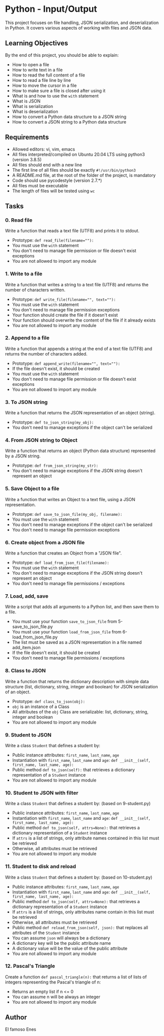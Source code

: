 # Python - Input/Output

This project focuses on file handling, JSON serialization, and deserialization in Python. It covers various aspects of working with files and JSON data.

## Learning Objectives

By the end of this project, you should be able to explain:

- How to open a file
- How to write text in a file
- How to read the full content of a file
- How to read a file line by line
- How to move the cursor in a file
- How to make sure a file is closed after using it
- What is and how to use the `with` statement
- What is JSON
- What is serialization
- What is deserialization
- How to convert a Python data structure to a JSON string
- How to convert a JSON string to a Python data structure

## Requirements

- Allowed editors: vi, vim, emacs
- All files interpreted/compiled on Ubuntu 20.04 LTS using python3 (version 3.8.5)
- All files should end with a new line
- The first line of all files should be exactly `#!/usr/bin/python3`
- A README.md file, at the root of the folder of the project, is mandatory
- Code should use pycodestyle (version 2.7.*)
- All files must be executable
- The length of files will be tested using `wc`

## Tasks

### 0. Read file

Write a function that reads a text file (UTF8) and prints it to stdout.

- Prototype: `def read_file(filename=""):`
- You must use the `with` statement
- You don't need to manage file permission or file doesn't exist exceptions
- You are not allowed to import any module

### 1. Write to a file

Write a function that writes a string to a text file (UTF8) and returns the number of characters written.

- Prototype: `def write_file(filename="", text=""):`
- You must use the `with` statement
- You don't need to manage file permission exceptions
- Your function should create the file if it doesn't exist
- Your function should overwrite the content of the file if it already exists
- You are not allowed to import any module

### 2. Append to a file

Write a function that appends a string at the end of a text file (UTF8) and returns the number of characters added.

- Prototype: `def append_write(filename="", text=""):`
- If the file doesn't exist, it should be created
- You must use the `with` statement
- You don't need to manage file permission or file doesn't exist exceptions
- You are not allowed to import any module

### 3. To JSON string

Write a function that returns the JSON representation of an object (string).

- Prototype: `def to_json_string(my_obj):`
- You don't need to manage exceptions if the object can't be serialized

### 4. From JSON string to Object

Write a function that returns an object (Python data structure) represented by a JSON string.

- Prototype: `def from_json_string(my_str):`
- You don't need to manage exceptions if the JSON string doesn't represent an object

### 5. Save Object to a file

Write a function that writes an Object to a text file, using a JSON representation.

- Prototype: `def save_to_json_file(my_obj, filename):`
- You must use the `with` statement
- You don't need to manage exceptions if the object can't be serialized
- You don't need to manage file permission exceptions

### 6. Create object from a JSON file

Write a function that creates an Object from a "JSON file".

- Prototype: `def load_from_json_file(filename):`
- You must use the `with` statement
- You don't need to manage exceptions if the JSON string doesn't represent an object
- You don't need to manage file permissions / exceptions

### 7. Load, add, save

Write a script that adds all arguments to a Python list, and then save them to a file.

- You must use your function `save_to_json_file` from 5-save_to_json_file.py
- You must use your function `load_from_json_file` from 6-load_from_json_file.py
- The list must be saved as a JSON representation in a file named add_item.json
- If the file doesn't exist, it should be created
- You don't need to manage file permissions / exceptions

### 8. Class to JSON

Write a function that returns the dictionary description with simple data structure (list, dictionary, string, integer and boolean) for JSON serialization of an object.

- Prototype: `def class_to_json(obj):`
- `obj` is an instance of a Class
- All attributes of the `obj` Class are serializable: list, dictionary, string, integer and boolean
- You are not allowed to import any module

### 9. Student to JSON

Write a class `Student` that defines a student by:

- Public instance attributes: `first_name`, `last_name`, `age`
- Instantiation with `first_name`, `last_name` and `age`: `def __init__(self, first_name, last_name, age):`
- Public method `def to_json(self):` that retrieves a dictionary representation of a `Student` instance
- You are not allowed to import any module

### 10. Student to JSON with filter

Write a class `Student` that defines a student by: (based on 9-student.py)

- Public instance attributes: `first_name`, `last_name`, `age`
- Instantiation with `first_name`, `last_name` and `age`: `def __init__(self, first_name, last_name, age):`
- Public method `def to_json(self, attrs=None):` that retrieves a dictionary representation of a `Student` instance
- If `attrs` is a list of strings, only attribute names contained in this list must be retrieved
- Otherwise, all attributes must be retrieved
- You are not allowed to import any module

### 11. Student to disk and reload

Write a class `Student` that defines a student by: (based on 10-student.py)

- Public instance attributes: `first_name`, `last_name`, `age`
- Instantiation with `first_name`, `last_name` and `age`: `def __init__(self, first_name, last_name, age):`
- Public method `def to_json(self, attrs=None):` that retrieves a dictionary representation of a `Student` instance
- If `attrs` is a list of strings, only attributes name contain in this list must be retrieved
- Otherwise, all attributes must be retrieved
- Public method `def reload_from_json(self, json):` that replaces all attributes of the `Student` instance
- You can assume `json` will always be a dictionary
- A dictionary key will be the public attribute name
- A dictionary value will be the value of the public attribute
- You are not allowed to import any module

### 12. Pascal's Triangle

Create a function `def pascal_triangle(n):` that returns a list of lists of integers representing the Pascal's triangle of n:

- Returns an empty list if n <= 0
- You can assume n will be always an integer
- You are not allowed to import any module

## Author

El famoso Enes
